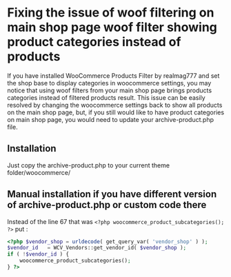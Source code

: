 # Fixing the issue of woof filtering on main shop page woof filter showing product categories instead of products #
If you have installed WooCommerce Products Filter by realmag777 and set the shop base to display categories in woocommerce settings, you may notice that using woof filters from your main shop page brings products categories instead of filtered products result. This issue can be easily resolved by changing the woocommerce settings back to show all products on the main shop page, but, if you still would like to have product categories on main shop page, you would need to update your archive-product.php file.

## Installation ##
Just copy the archive-product.php to your current theme folder/woocommerce/

## Manual installation if you have different version of archive-product.php or custom code there ##
Instead of the line 67 that was `<?php woocommerce_product_subcategories(); ?>` put :
```php
<?php $vendor_shop = urldecode( get_query_var( 'vendor_shop' ) );
$vendor_id   = WCV_Vendors::get_vendor_id( $vendor_shop );
if ( !$vendor_id ) {
    woocommerce_product_subcategories();
} ?>
```
